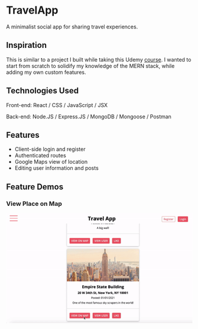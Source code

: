 # TravelApp

A minimalist social app for sharing travel experiences. 

## Inspiration
This is similar to a project I built while taking this Udemy [course](https://www.udemy.com/course/react-nodejs-express-mongodb-the-mern-fullstack-guide/).
I wanted to start from scratch to solidify my knowledge of the MERN stack, while adding my own custom features.

## Technologies Used
Front-end: React / CSS / JavaScript / JSX

Back-end: Node.JS / Express.JS / MongoDB / Mongoose / Postman

## Features
- Client-side login and register
- Authenticated routes
- Google Maps view of location
- Editing user information and posts

## Feature Demos

### View Place on Map

![View on Map](https://github.com/juliahowes124/TravelApp/blob/master/view_on_map.gif)
